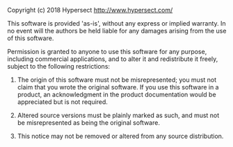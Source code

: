   Copyright (c) 2018 Hypersect
  http://www.hypersect.com/

  This software is provided 'as-is', without any express or implied
  warranty. In no event will the authors be held liable for any damages
  arising from the use of this software.

  Permission is granted to anyone to use this software for any purpose,
  including commercial applications, and to alter it and redistribute it
  freely, subject to the following restrictions:

  1. The origin of this software must not be misrepresented; you must not
     claim that you wrote the original software. If you use this software
     in a product, an acknowledgment in the product documentation would be
     appreciated but is not required.

  2. Altered source versions must be plainly marked as such, and must not be
     misrepresented as being the original software.

  3. This notice may not be removed or altered from any source
     distribution.
